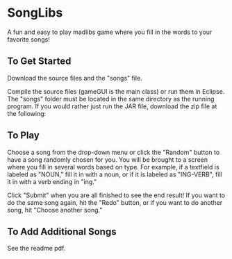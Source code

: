 SongLibs
=========

A fun and easy to play madlibs game where you fill in the words to your favorite songs!

To Get Started
---------------
Download the source files and the "songs" file.

Compile the source files (gameGUI is the main class) or run them in Eclipse. The "songs" folder must be located in the same directory as the running program. If you would rather just run the JAR file, download the zip file at the following:


To Play
---------
Choose a song from the drop-down menu or click the "Random" button to have a song randomly chosen for you. You will be brought to a screen where you fill in several words based on type. For example, if a textfield is labeled as "NOUN," fill it in with a noun, or if it is labeled as "ING-VERB", fill it in with a verb ending in "ing."  

Click "Submit" when you are all finished to see the end result! If you want to do the same song again, hit the "Redo" button, or if you want to do another song, hit "Choose another song."

To Add Additional Songs
--------------------------
See the readme pdf.